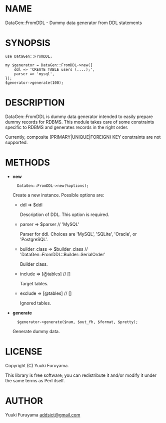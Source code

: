 # NAME

DataGen::FromDDL - Dummy data generator from DDL statements

# SYNOPSIS

    use DataGen::FromDDL;

    my $generator = DataGen::FromDDL->new({
        ddl => 'CREATE TABLE users (....);',
        parser => 'mysql',
    });
    $generator->generate(100);

# DESCRIPTION

DataGen::FromDDL is dummy data generator intended to easily prepare dummy records for RDBMS.
This module takes care of some constraints specific to RDBMS and generates records in the right order.

Currently, composite (PRIMARY|UNIQUE|FOREIGN) KEY constraints are not supported.

# METHODS

- **new**

        DataGen::FromDDL->new(%options);

    Create a new instance.
    Possible options are:

    - ddl => $ddl

        Description of DDL. This option is required.

    - parser => $parser // 'MySQL'

        Parser for ddl. Choices are 'MySQL', 'SQLite', 'Oracle', or 'PostgreSQL'.

    - builder\_class => $builder\_class // 'DataGen::FromDDL::Builder::SerialOrder'

        Builder class.

    - include => \[@tables\] // \[\]

        Target tables.

    - exclude => \[@tables\] // \[\]

        Ignored tables.

- **generate**

        $generator->generate($num, $out_fh, $format, $pretty);

    Generate dummy data.

# LICENSE

Copyright (C) Yuuki Furuyama.

This library is free software; you can redistribute it and/or modify
it under the same terms as Perl itself.

# AUTHOR

Yuuki Furuyama <addsict@gmail.com>
